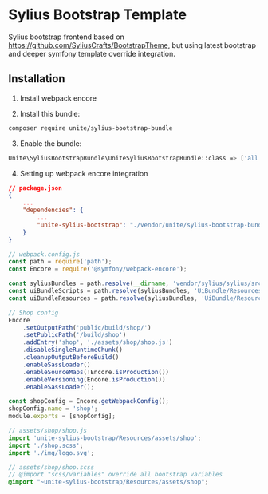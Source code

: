 # Sylius Bootstrap Template

Sylius bootstrap frontend based on https://github.com/SyliusCrafts/BootstrapTheme, but using latest bootstrap and 
deeper symfony template override integration.

## Installation

1. Install webpack encore

2. Install this bundle:
```bash
composer require unite/sylius-bootstrap-bundle
```

3. Enable the bundle:
```bash
Unite\SyliusBootstrapBundle\UniteSyliusBootstrapBundle::class => ['all' => true],
```

4. Setting up webpack encore integration
```json
// package.json
{
    ...
    "dependencies": {
        ...
        "unite-sylius-bootstrap": "./vendor/unite/sylius-bootstrap-bundle"
    }
}
```

```javascript
// webpack.config.js
const path = require('path');
const Encore = require('@symfony/webpack-encore');

const syliusBundles = path.resolve(__dirname, 'vendor/sylius/sylius/src/Sylius/Bundle/');
const uiBundleScripts = path.resolve(syliusBundles, 'UiBundle/Resources/private/js/');
const uiBundleResources = path.resolve(syliusBundles, 'UiBundle/Resources/private/');

// Shop config
Encore
    .setOutputPath('public/build/shop/')
    .setPublicPath('/build/shop')
    .addEntry('shop', './assets/shop/shop.js')
    .disableSingleRuntimeChunk()
    .cleanupOutputBeforeBuild()
    .enableSassLoader()
    .enableSourceMaps(!Encore.isProduction())
    .enableVersioning(Encore.isProduction())
    .enableSassLoader();

const shopConfig = Encore.getWebpackConfig();
shopConfig.name = 'shop';
module.exports = [shopConfig];
```

```javascript
// assets/shop/shop.js
import 'unite-sylius-bootstrap/Resources/assets/shop';
import './shop.scss';
import './img/logo.svg';
```


```scss
// assets/shop/shop.scss
// @import "scss/variables" override all bootstrap variables
@import "~unite-sylius-bootstrap/Resources/assets/shop";
```
